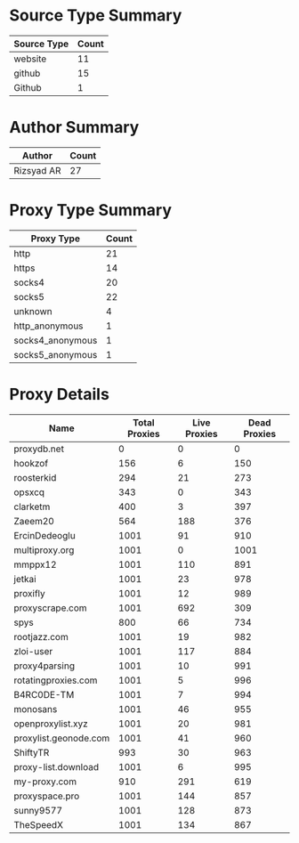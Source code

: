 # Source Type Summary

| Source Type | Count |
|-------------|-------|
| website | 11 |
| github | 15 |
| Github | 1 |


# Author Summary

| Author | Count |
|--------|-------|
| Rizsyad AR | 27 |


# Proxy Type Summary

| Proxy Type | Count |
|------------|-------|
| http | 21 |
| https | 14 |
| socks4 | 20 |
| socks5 | 22 |
| unknown | 4 |
| http_anonymous | 1 |
| socks4_anonymous | 1 |
| socks5_anonymous | 1 |


# Proxy Details

| Name | Total Proxies | Live Proxies | Dead Proxies |
|------|---------------|--------------|---------------|
| proxydb.net | 0 | 0 | 0 |
| hookzof | 156 | 6 | 150 |
| roosterkid | 294 | 21 | 273 |
| opsxcq | 343 | 0 | 343 |
| clarketm | 400 | 3 | 397 |
| Zaeem20 | 564 | 188 | 376 |
| ErcinDedeoglu | 1001 | 91 | 910 |
| multiproxy.org | 1001 | 0 | 1001 |
| mmppx12 | 1001 | 110 | 891 |
| jetkai | 1001 | 23 | 978 |
| proxifly | 1001 | 12 | 989 |
| proxyscrape.com | 1001 | 692 | 309 |
| spys | 800 | 66 | 734 |
| rootjazz.com | 1001 | 19 | 982 |
| zloi-user | 1001 | 117 | 884 |
| proxy4parsing | 1001 | 10 | 991 |
| rotatingproxies.com | 1001 | 5 | 996 |
| B4RC0DE-TM | 1001 | 7 | 994 |
| monosans | 1001 | 46 | 955 |
| openproxylist.xyz | 1001 | 20 | 981 |
| proxylist.geonode.com | 1001 | 41 | 960 |
| ShiftyTR | 993 | 30 | 963 |
| proxy-list.download | 1001 | 6 | 995 |
| my-proxy.com | 910 | 291 | 619 |
| proxyspace.pro | 1001 | 144 | 857 |
| sunny9577 | 1001 | 128 | 873 |
| TheSpeedX | 1001 | 134 | 867 |

